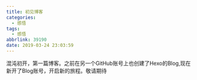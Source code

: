 ```yaml
---
title: 初见博客
categories:
  - 感悟
tags:
  - 感悟
abbrlink: 39190
date: 2019-03-24 23:03:59
---
```

混沌初开，第一篇博客。之前在另一个GitHub账号上也创建了Hexo的Blog,现在新开了Blog账号，开启新的旅程。敬请期待
<!--more-->